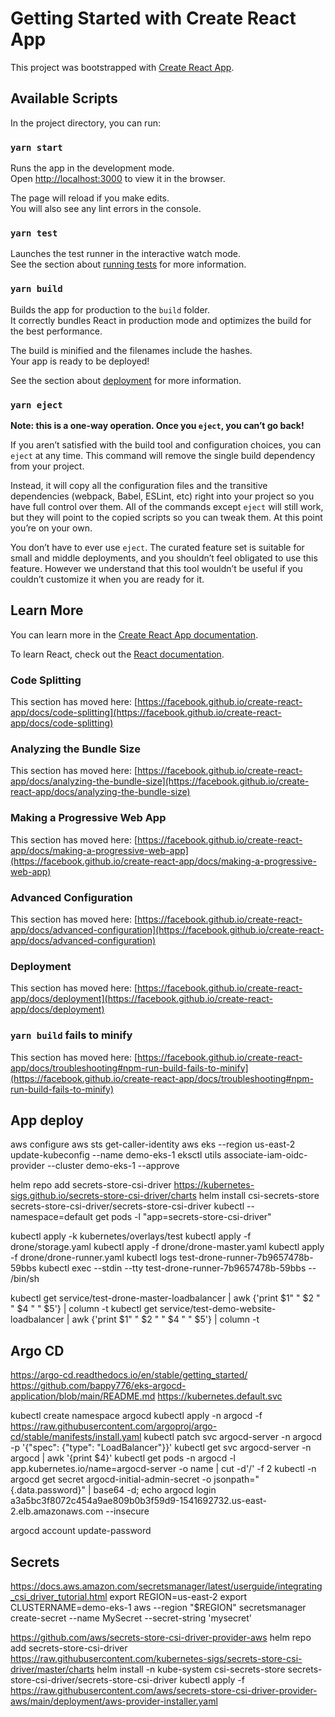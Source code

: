 # Getting Started with Create React App  

This project was bootstrapped with [Create React App](https://github.com/facebook/create-react-app). 

## Available Scripts

In the project directory, you can run:

### `yarn start`

Runs the app in the development mode.\
Open [http://localhost:3000](http://localhost:3000) to view it in the browser.

The page will reload if you make edits.\
You will also see any lint errors in the console.

### `yarn test`

Launches the test runner in the interactive watch mode.\
See the section about [running tests](https://facebook.github.io/create-react-app/docs/running-tests) for more information.

### `yarn build`

Builds the app for production to the `build` folder.\
It correctly bundles React in production mode and optimizes the build for the best performance.

The build is minified and the filenames include the hashes.\
Your app is ready to be deployed!

See the section about [deployment](https://facebook.github.io/create-react-app/docs/deployment) for more information.

### `yarn eject`

**Note: this is a one-way operation. Once you `eject`, you can’t go back!**

If you aren’t satisfied with the build tool and configuration choices, you can `eject` at any time. This command will remove the single build dependency from your project.

Instead, it will copy all the configuration files and the transitive dependencies (webpack, Babel, ESLint, etc) right into your project so you have full control over them. All of the commands except `eject` will still work, but they will point to the copied scripts so you can tweak them. At this point you’re on your own.

You don’t have to ever use `eject`. The curated feature set is suitable for small and middle deployments, and you shouldn’t feel obligated to use this feature. However we understand that this tool wouldn’t be useful if you couldn’t customize it when you are ready for it.

## Learn More

You can learn more in the [Create React App documentation](https://facebook.github.io/create-react-app/docs/getting-started).

To learn React, check out the [React documentation](https://reactjs.org/).

### Code Splitting

This section has moved here: [https://facebook.github.io/create-react-app/docs/code-splitting](https://facebook.github.io/create-react-app/docs/code-splitting)

### Analyzing the Bundle Size

This section has moved here: [https://facebook.github.io/create-react-app/docs/analyzing-the-bundle-size](https://facebook.github.io/create-react-app/docs/analyzing-the-bundle-size)

### Making a Progressive Web App

This section has moved here: [https://facebook.github.io/create-react-app/docs/making-a-progressive-web-app](https://facebook.github.io/create-react-app/docs/making-a-progressive-web-app)

### Advanced Configuration

This section has moved here: [https://facebook.github.io/create-react-app/docs/advanced-configuration](https://facebook.github.io/create-react-app/docs/advanced-configuration)

### Deployment

This section has moved here: [https://facebook.github.io/create-react-app/docs/deployment](https://facebook.github.io/create-react-app/docs/deployment)

### `yarn build` fails to minify

This section has moved here: [https://facebook.github.io/create-react-app/docs/troubleshooting#npm-run-build-fails-to-minify](https://facebook.github.io/create-react-app/docs/troubleshooting#npm-run-build-fails-to-minify)

## App deploy

aws configure
aws sts get-caller-identity
aws eks --region us-east-2 update-kubeconfig --name demo-eks-1
eksctl utils associate-iam-oidc-provider --cluster demo-eks-1 --approve

helm repo add secrets-store-csi-driver https://kubernetes-sigs.github.io/secrets-store-csi-driver/charts
helm install csi-secrets-store secrets-store-csi-driver/secrets-store-csi-driver
kubectl --namespace=default get pods -l "app=secrets-store-csi-driver"

kubectl apply -k kubernetes/overlays/test
kubectl apply -f drone/storage.yaml
kubectl apply -f drone/drone-master.yaml
kubectl apply -f drone/drone-runner.yaml
kubectl logs test-drone-runner-7b9657478b-59bbs
kubectl exec --stdin --tty test-drone-runner-7b9657478b-59bbs -- /bin/sh

kubectl get service/test-drone-master-loadbalancer |  awk {'print $1" " $2 " " $4 " " $5'} | column -t
kubectl get service/test-demo-website-loadbalancer |  awk {'print $1" " $2 " " $4 " " $5'} | column -t

## Argo CD

https://argo-cd.readthedocs.io/en/stable/getting_started/
https://github.com/bappy776/eks-argocd-application/blob/main/README.md
https://kubernetes.default.svc

kubectl create namespace argocd
kubectl apply -n argocd -f https://raw.githubusercontent.com/argoproj/argo-cd/stable/manifests/install.yaml
kubectl patch svc argocd-server -n argocd -p '{"spec": {"type": "LoadBalancer"}}'
kubectl get svc argocd-server -n argocd | awk '{print $4}'
kubectl get pods -n argocd -l app.kubernetes.io/name=argocd-server -o name | cut -d'/' -f 2
kubectl -n argocd get secret argocd-initial-admin-secret -o jsonpath="{.data.password}" | base64 -d; echo
argocd login a3a5bc3f8072c454a9ae809b0b3f59d9-1541692732.us-east-2.elb.amazonaws.com --insecure

argocd account update-password

## Secrets

https://docs.aws.amazon.com/secretsmanager/latest/userguide/integrating_csi_driver_tutorial.html
export REGION=us-east-2
export CLUSTERNAME=demo-eks-1
aws --region "$REGION" secretsmanager  create-secret --name MySecret --secret-string 'mysecret'

https://github.com/aws/secrets-store-csi-driver-provider-aws
helm repo add secrets-store-csi-driver https://raw.githubusercontent.com/kubernetes-sigs/secrets-store-csi-driver/master/charts
helm install -n kube-system csi-secrets-store secrets-store-csi-driver/secrets-store-csi-driver
kubectl apply -f https://raw.githubusercontent.com/aws/secrets-store-csi-driver-provider-aws/main/deployment/aws-provider-installer.yaml